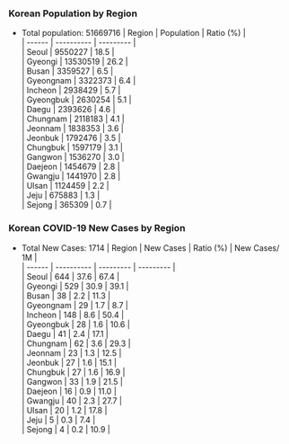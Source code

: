 ### Korean Population by Region
  * Total population: 51669716
  | Region | Population | Ratio (%) |  
  | ------ | ---------- | --------- |  
  | Seoul | 9550227 | 18.5 |  
  | Gyeongi | 13530519 | 26.2 |  
  | Busan | 3359527 | 6.5 |  
  | Gyeongnam | 3322373 | 6.4 |  
  | Incheon | 2938429 | 5.7 |  
  | Gyeongbuk | 2630254 | 5.1 |  
  | Daegu | 2393626 | 4.6 |  
  | Chungnam | 2118183 | 4.1 |  
  | Jeonnam | 1838353 | 3.6 |  
  | Jeonbuk | 1792476 | 3.5 |  
  | Chungbuk | 1597179 | 3.1 |  
  | Gangwon | 1536270 | 3.0 |  
  | Daejeon | 1454679 | 2.8 |  
  | Gwangju | 1441970 | 2.8 |  
  | Ulsan | 1124459 | 2.2 |  
  | Jeju | 675883 | 1.3 |  
  | Sejong | 365309 | 0.7 |  

### Korean COVID-19 New Cases by Region
  * Total New Cases:   1714
  | Region | New Cases | Ratio (%) | New Cases/ 1M |  
  | ------ | ---------- | --------- | --------- |  
  | Seoul | 644 | 37.6 | 67.4 |  
  | Gyeongi | 529 | 30.9 | 39.1 |  
  | Busan | 38 | 2.2 | 11.3 |  
  | Gyeongnam | 29 | 1.7 | 8.7 |  
  | Incheon | 148 | 8.6 | 50.4 |  
  | Gyeongbuk | 28 | 1.6 | 10.6 |  
  | Daegu | 41 | 2.4 | 17.1 |  
  | Chungnam | 62 | 3.6 | 29.3 |  
  | Jeonnam | 23 | 1.3 | 12.5 |  
  | Jeonbuk | 27 | 1.6 | 15.1 |  
  | Chungbuk | 27 | 1.6 | 16.9 |  
  | Gangwon | 33 | 1.9 | 21.5 |  
  | Daejeon | 16 | 0.9 | 11.0 |  
  | Gwangju | 40 | 2.3 | 27.7 |  
  | Ulsan | 20 | 1.2 | 17.8 |  
  | Jeju | 5 | 0.3 | 7.4 |  
  | Sejong | 4 | 0.2 | 10.9 |  
